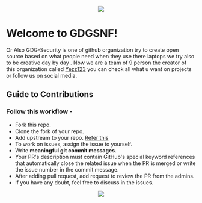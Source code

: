 
<p align="center">
  <img src="https://github.com/GDGSNF/GDGSNF.github.io/blob/master/images/header/Readme logo.jpeg"/>
</p>


# Welcome to GDGSNF!

Or Also GDG-Security is one of github organization try to create open source based on what people need when they use there laptops we try also to be creative day by day . Now we are a team of 9 person the creator of this organization called [Yezz123](https://github.com/yezz123) you can check all what u want on projects or follow us on social media.


## Guide to Contributions

### Follow this workflow -

- Fork this repo.
- Clone the fork of your repo.
- Add upstream to your repo. [Refer this](https://help.github.com/en/github/collaborating-with-issues-and-pull-requests/configuring-a-remote-for-a-fork)
- To work on issues, assign the issue to yourself. 
- Write **meaningful git commit messages**.
- Your PR's description must contain GitHub's special keyword references that automatically close the related issue when the PR is merged or write the issue number in the commit message.
- After adding pull request, add request to review the PR from the admins.
- If you have any doubt, feel free to discuss in the issues.

<p align="center">
	<a href="https://twitter.com/GDGSNF1">
  <code><img src="https://img.shields.io/badge/GDGSNF1%20-%231DA1F2.svg?&style=for-the-badge&logo=Twitter&logoColor=white"/></code>
  </a>
</p>
